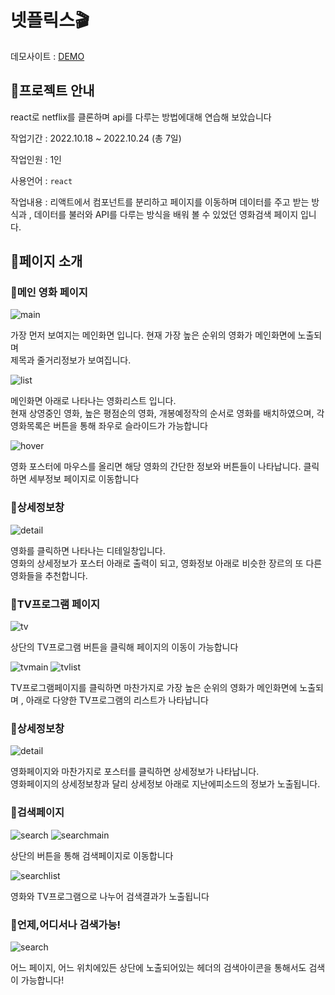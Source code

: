 # 넷플릭스🎬

데모사이트 : [DEMO](https://tmdgp0212.github.io/netflix/)

## 🧡프로젝트 안내

react로 netflix를 클론하며 api를 다루는 방법에대해 연습해 보았습니다

작업기간 : 2022.10.18 ~ 2022.10.24 (총 7일)

작업인원 : 1인 

사용언어 : `react`

작업내용 : 리액트에서 컴포넌트를 분리하고 페이지를 이동하며 데이터를 주고 받는 방식과 , 
데이터를 불러와 API를 다루는 방식을 배워 볼 수 있었던 영화검색 페이지 입니다.

## 🧡페이지 소개

### 💛메인 영화 페이지

![main](https://user-images.githubusercontent.com/112364408/211720241-f61456da-103b-448a-9f20-cedc76780a03.png)

가장 먼저 보여지는 메인화면 입니다. 현재 가장 높은 순위의 영화가 메인화면에 노출되며  
제목과 줄거리정보가 보여집니다.


![list](https://user-images.githubusercontent.com/112364408/211720495-780ed6c2-e762-49e1-ba3b-484da13ce5dc.png)

메인화면 아래로 나타나는 영화리스트 입니다.  
현재 상영중인 영화, 높은 평점순의 영화, 개봉예정작의 순서로 영화를 배치하였으며, 각 영화목록은 버튼을 통해 좌우로 슬라이드가 가능합니다

![hover](https://user-images.githubusercontent.com/112364408/211720961-2dbf8675-c617-485c-a7b9-402cf990fc1b.png)

영화 포스터에 마우스를 올리면 해당 영화의 간단한 정보와 버튼들이 나타납니다. 클릭하면 세부정보 페이지로 이동합니다

### 💛상세정보창

![detail](https://user-images.githubusercontent.com/112364408/211721208-7427255a-351c-4381-8093-ae4c5cc1fbea.png)

영화를 클릭하면 나타나는 디테일창입니다.  
영화의 상세정보가 포스터 아래로 출력이 되고, 영화정보 아래로 비슷한 장르의 또 다른 영화들을 추천합니다.

### 💛TV프로그램 페이지 

![tv](https://user-images.githubusercontent.com/112364408/211721457-51863220-2b43-49b6-8773-8c42fa600017.png)

상단의 TV프로그램 버튼을 클릭해 페이지의 이동이 가능합니다

![tvmain](https://user-images.githubusercontent.com/112364408/211721465-406aab7c-3262-4f15-81e6-faaf75d96671.png)
![tvlist](https://user-images.githubusercontent.com/112364408/211721686-7dc1a372-4fcb-499c-b402-8003e8ed8317.png)

TV프로그램페이지를 클릭하면 마찬가지로 가장 높은 순위의 영화가 메인화면에 노출되며 , 아래로 다양한 TV프로그램의 리스트가 나타납니다

### 💛상세정보창

![detail](https://user-images.githubusercontent.com/112364408/211721945-04ac7169-43f9-42d4-91a5-c5128e0ee3d0.png)

영화페이지와 마찬가지로 포스터를 클릭하면 상세정보가 나타납니다.  
영화페이지의 상세정보창과 달리 상세정보 아래로 지난에피소드의 정보가 노출됩니다.

### 💛검색페이지

![search](https://user-images.githubusercontent.com/112364408/211722131-df79b2a6-e055-4b4e-9ff1-d5011a902691.png)
![searchmain](https://user-images.githubusercontent.com/112364408/211722220-d29cb562-6177-413d-b487-9140f496bc4b.png)

상단의 버튼을 통해 검색페이지로 이동합니다

![searchlist](https://user-images.githubusercontent.com/112364408/211722324-5015d5d0-cdd3-40c1-b8a8-459f99dd5c90.png)

영화와 TV프로그램으로 나누어 검색결과가 노출됩니다

### 💛언제,어디서나 검색가능!

![search](https://user-images.githubusercontent.com/112364408/211722712-061ffb50-3a8c-43e7-869e-d9d7050ab500.png)

어느 페이지, 어느 위치에있든 상단에 노출되어있는 헤더의 검색아이콘을 통해서도 검색이 가능합니다!

